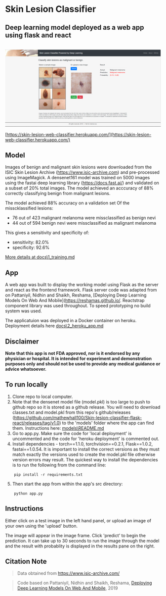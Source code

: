 # Skin Lesion Classifier 
## Deep learning model deployed as a web app using flask and react
<br />
 
<img src="images\skin_app_image_1.PNG" width="800">

[https://skin-lesion-web-classifier.herokuapp.com/](https://skin-lesion-web-classifier.herokuapp.com/)

## Model

Images of benign and malignant skin lesions were downloaded from the ISIC Skin Lesion Archive (https://www.isic-archive.com) and pre-processed using ImageMagick. A densenet161 model was trained on 5000 images using the fastai deep learning library (https://docs.fast.ai/) and validated on a subset of 20% total images. The model achieved an acccuracy of 88% correctly classifying benign from malignant lesions. 

The model achieved 88% accuracy on a validation set
Of the misscklassified lesions: 
* 76 out of 423 malignant melanoma were missclassified as benign nevi
* 44 out of 594 benign nevi were missclassified as malignant melanoma 

This gives a sensitivity and specificity of: 

* sensitivity: 82.0%
* specificity: 92.6%

[More details at docs\1_training.md](https://github.com/mathewhall100/Skin-lesion-classifier-flask-react/blob/master/docs/1_training.md)

## App

A web app was built to display the working model using Flask as the server and react as the frontend framework. Flask server code was adapted from on Pattaniyil, Nidhin and Shaikh, Reshama, [Deploying Deep Learning Models On Web And Mobile](https://reshamas.github.io/. Reactstrap component library was used throughout. To speed prototyping no build system was used.

The applicatuion was deployed in a Docker container on heroku. Deployment details here [docs\2_heroku_app.md](https://github.com/mathewhall100/Skin-lesion-classifier-flask-react/blob/master/docs/1_training.md)


## Disclaimer

**Note that this app is not FDA approved, nor is it endorsed by any physician or hospital. It is intended for experiment and demonstration purposes only and should not be used to provide any medical guidance or advice whatsoever.**



## To run locally

1) Clone repo to local computer.
2) Note that the densenet model file (model.pkl) is too large to push to github repo so it is stored as a github release. You will need to download classes.txt and model.pkl from this repo's github/releases (https://github.com/mathewhall100/Skin-lesion-classifier-flask-react/releases/tag/v1.0) to the 'models' folder where the app can find them. Instructions here: [models\README.md](https://github.com/mathewhall100/Skin-lesion-classifier-flask-react/blob/master/models/README.md)
3) Go to app.py. Make sure the code for 'local deployment' is uncommented and the code for 'heroku deployment' is commented out. 
4) Install dependencies - torch==1.1.0, torchvision==0.2.1, Flask==1.0.2,  fastai==1.0.54. It is important to install the correct versions as they must match exactly the versions used to create the model.pkl file otherwise version errors may result. The quickest way to install the dependencies is to run the following from the command line: 
```
    pip install -r requirements.txt
```
5) Then start the app from within the app's src directory:
```
    python app.py
```

## Instructions

Either click on a test image in the left hand panel, or upload an image of your own using the 'upload' button. 

The image will appear in the image frame. Click 'predict' to begin the prediction. It can take up to 30 seconds to run the image through the model and the result with probablity is displayed in the results pane on the right. 

## Citation Note

> Data obtained from https://www.isic-archive.com/

>Code based on Pattaniyil, Nidhin and Shaikh, Reshama, [Deploying Deep Learning Models On Web And Mobile](https://reshamas.github.io/deploying-deep-learning-models-on-web-and-mobile/), 2019




 


 

 
 
 

